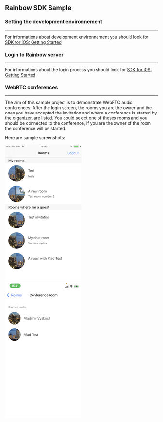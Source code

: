 ## Rainbow SDK Sample

### Setting the development environnement 
---
For informations about development environnement you should look for [SDK for iOS: Getting Started](https://hub.openrainbow.com/#/documentation/doc/sdk/ios/guides/Getting_Started)

### Login to Rainbow server
---
For informations about the login process you should look for [SDK for iOS: Getting Started](https://hub.openrainbow.com/#/documentation/doc/sdk/ios/guides/Getting_Started)

### WebRTC conferences
---
The aim of this sample project is to demonstrate WebRTC audio conferences. After the login screen, the rooms you are the owner and the ones you have accepted the invitation and where a conference is started by the organizer, are listed. You could select one of theses rooms and you should be connected to the conference, if you are the owner of the room the conference will be started.

Here are sample screenshots:

![screenshot](screenshot.png) &nbsp;&nbsp;&nbsp;&nbsp;
![screenshot2](screenshot2.png)

